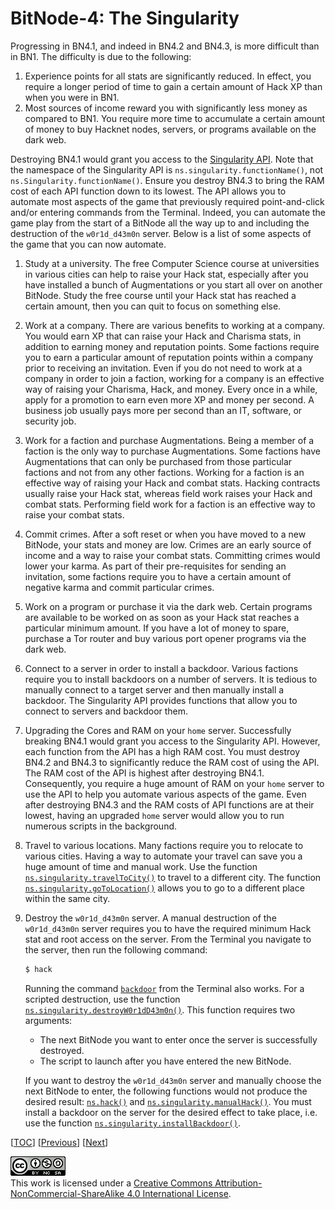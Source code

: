 # BitNode-4: The Singularity

Progressing in BN4.1, and indeed in BN4.2 and BN4.3, is more difficult than in
BN1. The difficulty is due to the following:

1. Experience points for all stats are significantly reduced. In effect, you
   require a longer period of time to gain a certain amount of Hack XP than when
   you were in BN1.
1. Most sources of income reward you with significantly less money as compared
   to BN1. You require more time to accumulate a certain amount of money to buy
   Hacknet nodes, servers, or programs available on the dark web.

Destroying BN4.1 would grant you access to the
[Singularity API](https://github.com/bitburner-official/bitburner-src/blob/dev/markdown/bitburner.singularity.md).
Note that the namespace of the Singularity API is
`ns.singularity.functionName()`, not `ns.Singularity.functionName()`. Ensure you
destroy BN4.3 to bring the RAM cost of each API function down to its lowest. The
API allows you to automate most aspects of the game that previously required
point-and-click and/or entering commands from the Terminal. Indeed, you can
automate the game play from the start of a BitNode all the way up to and
including the destruction of the `w0r1d_d43m0n` server. Below is a list of some
aspects of the game that you can now automate.

1. Study at a university. The free Computer Science course at universities in
   various cities can help to raise your Hack stat, especially after you have
   installed a bunch of Augmentations or you start all over on another BitNode.
   Study the free course until your Hack stat has reached a certain amount, then
   you can quit to focus on something else.
1. Work at a company. There are various benefits to working at a company. You
   would earn XP that can raise your Hack and Charisma stats, in addition to
   earning money and reputation points. Some factions require you to earn a
   particular amount of reputation points within a company prior to receiving an
   invitation. Even if you do not need to work at a company in order to join a
   faction, working for a company is an effective way of raising your Charisma,
   Hack, and money. Every once in a while, apply for a promotion to earn even
   more XP and money per second. A business job usually pays more per second
   than an IT, software, or security job.
1. Work for a faction and purchase Augmentations. Being a member of a faction is
   the only way to purchase Augmentations. Some factions have Augmentations that
   can only be purchased from those particular factions and not from any other
   factions. Working for a faction is an effective way of raising your Hack and
   combat stats. Hacking contracts usually raise your Hack stat, whereas field
   work raises your Hack and combat stats. Performing field work for a faction
   is an effective way to raise your combat stats.
1. Commit crimes. After a soft reset or when you have moved to a new BitNode,
   your stats and money are low. Crimes are an early source of income and a way
   to raise your combat stats. Committing crimes would lower your karma. As part
   of their pre-requisites for sending an invitation, some factions require you
   to have a certain amount of negative karma and commit particular crimes.
1. Work on a program or purchase it via the dark web. Certain programs are
   available to be worked on as soon as your Hack stat reaches a particular
   minimum amount. If you have a lot of money to spare, purchase a Tor router
   and buy various port opener programs via the dark web.
1. Connect to a server in order to install a backdoor. Various factions require
   you to install backdoors on a number of servers. It is tedious to manually
   connect to a target server and then manually install a backdoor. The
   Singularity API provides functions that allow you to connect to servers and
   backdoor them.
1. Upgrading the Cores and RAM on your `home` server. Successfully breaking
   BN4.1 would grant you access to the Singularity API. However, each function
   from the API has a high RAM cost. You must destroy BN4.2 and BN4.3 to
   significantly reduce the RAM cost of using the API. The RAM cost of the API
   is highest after destroying BN4.1. Consequently, you require a huge amount of
   RAM on your `home` server to use the API to help you automate various aspects
   of the game. Even after destroying BN4.3 and the RAM costs of API functions
   are at their lowest, having an upgraded `home` server would allow you to run
   numerous scripts in the background.
1. Travel to various locations. Many factions require you to relocate to various
   cities. Having a way to automate your travel can save you a huge amount of
   time and manual work. Use the function
   [`ns.singularity.travelToCity()`](https://github.com/bitburner-official/bitburner-src/blob/dev/markdown/bitburner.singularity.traveltocity.md)
   to travel to a different city. The function
   [`ns.singularity.goToLocation()`](https://github.com/bitburner-official/bitburner-src/blob/dev/markdown/bitburner.singularity.gotolocation.md)
   allows you to go to a different place within the same city.
1. Destroy the `w0r1d_d43m0n` server. A manual destruction of the `w0r1d_d43m0n`
   server requires you to have the required minimum Hack stat and root access on
   the server. From the Terminal you navigate to the server, then run the
   following command:

    ```sh
    $ hack
    ```

    Running the command
    [`backdoor`](https://bitburner.readthedocs.io/en/latest/basicgameplay/terminal.html#backdoor)
    from the Terminal also works. For a scripted destruction, use the function
    [`ns.singularity.destroyW0r1dD43m0n()`](https://github.com/bitburner-official/bitburner-src/blob/dev/markdown/bitburner.singularity.destroyw0r1dd43m0n.md).
    This function requires two arguments:

    - The next BitNode you want to enter once the server is successfully
      destroyed.
    - The script to launch after you have entered the new BitNode.

    If you want to destroy the `w0r1d_d43m0n` server and manually choose the
    next BitNode to enter, the following functions would not produce the desired
    result:
    [`ns.hack()`](https://github.com/bitburner-official/bitburner-src/blob/dev/markdown/bitburner.ns.hack.md)
    and
    [`ns.singularity.manualHack()`](https://github.com/bitburner-official/bitburner-src/blob/dev/markdown/bitburner.singularity.manualhack.md).
    You must install a backdoor on the server for the desired effect to take
    place, i.e. use the function
    [`ns.singularity.installBackdoor()`](https://github.com/bitburner-official/bitburner-src/blob/dev/markdown/bitburner.singularity.installbackdoor.md).

[[TOC](README.md "Table of Contents")] [[Previous](daemon.md "Find the daemon")]
[[Next](intelligence.md "BitNode-5: Artificial Intelligence")]

![CC BY-NC-SA 4.0](image/cc.png "CC BY-NC-SA 4.0") \
This work is licensed under a [Creative Commons Attribution-NonCommercial-ShareAlike 4.0 International License](https://creativecommons.org/licenses/by-nc-sa/4.0/legalcode).
